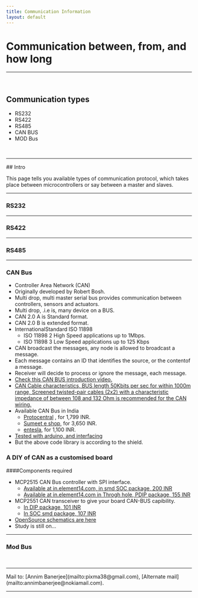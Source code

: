 ```yaml
---
title: Communication Information
layout: default
---
```


# Communication between, from, and how long
<hr>
<br>

## Communication types

+ RS232
+ RS422
+ RS485
+ CAN BUS
+ MOD Bus

<br>
<hr>
## Intro

  This page tells you available types of communication protocol, which takes place between microcontrollers or say between a master and slaves.

<hr>

### RS232

<hr>

### RS422


<hr>

### RS485


<hr>

### CAN Bus

+ Controller Area Network (CAN)
+ Originally developed by Robert Bosh.
+ Multi drop, multi master serial bus provides communication between controllers, sensors and actuators.
+ Multi drop, .i.e is, many device on a BUS.
+ CAN 2.0 A is Standard format.
+ CAN 2.0 B is extended format.
+ InternationalStandard ISO 11898
	+ ISO 11898 2 High Speed applications up to 1Mbps.
	+ ISO 11898 3 Low Speed applications up to 125 Kbps
+ CAN broadcast the messages, any node is allowed to broadcast a message.
+ Each message contains an ID that identifies the source, or the contentof a message.
+ Receiver will decide to process or ignore the message, each message.
+ [Check this CAN BUS introduction video.](http://www.youtube.com/watch?v=fTWp6bFIt0s)
+ [CAN Cable characteristics, BUS length 50Kbits per sec for within 1000m range, Screened twisted-pair cables (2x2) with a characteristic impedance of between 108 and 132 Ohm is recommended for the CAN wiring.](http://infosys.beckhoff.com/english.php?content=../content/1033/bx5200/html/co_inswirbus.htm&id=)
+ Available CAN Bus in India
	+ [Protocentral](http://www.protocentral.com/arduino-shields/337-can-bus-shield.html) , for 1,799 INR.
	+ [Sumeet e shop](http://shop.sumeetinstruments.com/index.php?route=product/product&path=69_71&product_id=436), for 3,650 INR.
	+ [entesla](http://entesla.com/mcp2515-SPI-CAN?filter_name=CAN), for 1,100 INR.
+ [Tested with arduino, and interfacing](http://www.seeedstudio.com/wiki/CAN-BUS_Shield)
+ But the above code library is according to the shield.

### A DIY of CAN as a customised board

####Components required
+ MCP2515 CAN Bus controller with SPI interface.
	+ [Available at in.element14.com, in smd SOC package, 200 INR ](http://in.element14.com/microchip/mcp2515-e-so/can-controller-spi-10ma-18soic/dp/1605565)
	+ [Available at in.element14.com in Throgh hole, PDIP package, 155 INR](http://in.element14.com/microchip/mcp2515-i-p/controller-can-spi-pdip18-2515/dp/1439391)
+ MCP2551 CAN transceiver to give your board CAN-BUS capibility.
	+ [In DIP package, 101 INR](http://in.element14.com/microchip/mcp2551-e-p/ic-can-transceiver-dip8-2551/dp/1439745)
	+ [In SOC smd package, 107 INR](http://in.element14.com/microchip/mcp2551-e-sn/ic-transceiver-can-smd-8soic/dp/1467746)
+ [OpenSource schematics are here](http://www.seeedstudio.com/wiki/images/7/78/CAN-BUS_Shield_v0.9b.pdf)
+ Study is still on...
<hr>

### Mod Bus

<br>
<hr>
Mail to: [Annim Banerjee](mailto:pixma38@gmail.com), [Alternate mail](mailto:annimbanerjee@nokiamail.com).
<hr>



